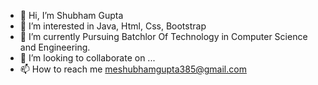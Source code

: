 - 👋 Hi, I’m Shubham Gupta
- 👀 I’m interested in Java, Html, Css, Bootstrap
- 🌱 I’m currently Pursuing Batchlor Of Technology in Computer Science and Engineering.
- 💞️ I’m looking to collaborate on ...
- 📫 How to reach me meshubhamgupta385@gmail.com

<!---
ShubhamGupta7050/ShubhamGupta7050 is a ✨ special ✨ repository because its `README.md` (this file) appears on your GitHub profile.
You can click the Preview link to take a look at your changes.
--->




